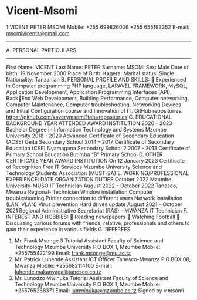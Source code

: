 # Vicent-Msomi
1
 VICENT PETER MSOMI 
Mobile: +255 699826006 +255 655193352 
E-mail: msomivicents@gmail.com
______________________________________________________________________________ 
A. PERSONAL PARTICULARS 
___________________________ 
First Name: VICENT 
Last Name: PETER 
Surname: MSOMI 
Sex: Male 
Date of birth: 19 November 2000 
Place of Birth: Kagera. 
Marital status: Single 
Nationality: Tanzanian 
B. PERSONAL PROFILE AND SKILLS:
 Experienced in Computer programming PHP language, LARAVEL FRAMEWORK, 
MySQL, Application Development, Application Programming Interfaces (API), BackEnd Web Development, Building Performance, Computer networking, Computer 
Maintenance, Computer troubleshooting, Networking Devices and Initial Configuration 
course and Innovation of IT.
GitHub repositories: https://github.com/xaverymsomi?tab=repositories 
C. EDUCATIONAL BACKGROUND 
YEAR 
ATTENDED
AWARD INSTITUTION
2020 - 2023 Bachelor Degree in Information Technology and 
Systems
Mzumbe University 
2018 - 2020 Advanced Certificate of Secondary Education 
(ACSE) 
Geita Secondary School 
2014 – 2017 Certificate of Secondary Education (CSE) Nyamagana Secondary School 
2
2007 - 2013 Certificate of Primary School Education Butimba “B” Primary School 
D. OTHER CERTIFICATE
YEAR AWARD INSTITUTION 
On 12 January 2023 Certificate of Recognition 
Free IT Services 
Mzumbe University Science and 
Technology Students 
Association (MUST-SA) 
E. WORKING/PROFESSIONAL EXPERIENCE:
DATE ORGANIZATION DUTIES 
October 2022 Mzumbe University-MUSO IT Technician 
August 2022 –
October 2022 
Tanesco, Mwanza Regional- Technician Window installation 
Computer troubleshooting 
Printer connection to different 
users 
Network installation (LAN, 
VLAN) 
Virus prevention 
Hard drives update 
August 2021 –
October 2021 
Regional Administrative Secretariat (RAS) -
MWANZA 
IT Technician 
F. INTEREST AND HOBBIES:
 Reading newspapers 
 Watching Football 
 Discussing various forums with friends, relative, professionals and others to gain their 
experience in various fields
G. REFEREES
1. Mr. Frank Msonge 
3
Tutorial Assistant 
Faculty of Science and Technology 
Mzumbe University 
P.O BOX 1, Mzumbe 
Mobile: +255755422199 
Email: frank.msonge@mu.ac.tz
2. Mr. Patrick Luhende Assistant 
ICT Officer 
Tanesco-Mwanza 
P.O.BOX 08, Mwanza 
Mobile: +255682114100 
E-mail: luhende.makanyaga@tanesco.co.tz 
3. Mr. Lunodzo Mwinuka 
Tutorial Assistant 
Faculty of Science and Technology 
Mzumbe University 
P.O BOX 1, Mzumbe 
Mobile: +255765268371 
Email: lumwinuka@mzumbe.ac.tz
Signed by v.msomi
